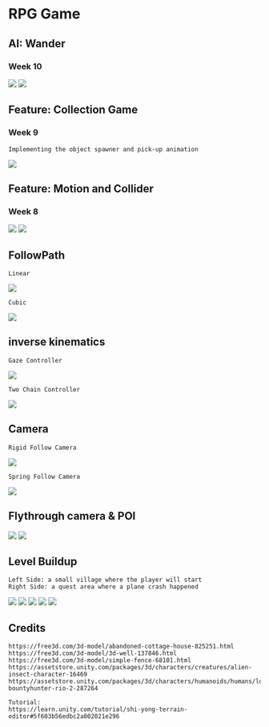 # RPG Game
## AI: Wander
### Week 10
![](Screenshots/Wander.gif)
![](Screenshots/Mesh.png)

## Feature: Collection Game
### Week 9
```
Implementing the object spawner and pick-up animation
```
![](Screenshots/collecting.gif)
## Feature: Motion and Collider
### Week 8
![](Screenshots/walk.gif)
![](Screenshots/collide.gif)

## FollowPath
```
Linear
```
![](Screenshots/FollowPathLinear.gif)

```
Cubic
```
![](Screenshots/FollowPathCubic.gif)

## inverse kinematics
```
Gaze Controller
```
![](Screenshots/IK.gif)
```
Two Chain Controller
```
![](Screenshots/IK_two_chain.gif)

## Camera
```
Rigid Follow Camera
```
![](Screenshots/rigidCamera.gif)
```
Spring Follow Camera
```
![](Screenshots/springCamera.gif)

## Flythrough camera & POI
![](Screenshots/flythrough.gif)
![](Screenshots/tour.gif)

## Level Buildup
```
Left Side: a small village where the player will start
Right Side: a quest area where a plane crash happened
```
![](Screenshots/far_camera.png)
![](Screenshots/village.png)
![](Screenshots/houses.png)
![](Screenshots/fence.png)
![](Screenshots/plane.png)

## Credits
```
https://free3d.com/3d-model/abandoned-cottage-house-825251.html
https://free3d.com/3d-model/3d-well-137846.html
https://free3d.com/3d-model/simple-fence-68101.html
https://assetstore.unity.com/packages/3d/characters/creatures/alien-insect-character-16469
https://assetstore.unity.com/packages/3d/characters/humanoids/humans/lowpoly-bountyhunter-rio-2-287264

Tutorial:
https://learn.unity.com/tutorial/shi-yong-terrain-editor#5f603b56edbc2a002021e296
```


